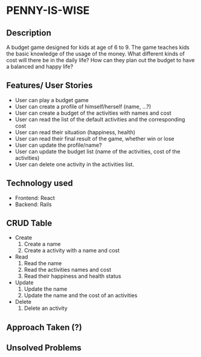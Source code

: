 # PENNY-IS-WISE

## Description

A budget game designed for kids at age of 6 to 9. The game teaches kids the basic knowledge of the usage of the money. What different kinds of cost will there be in the daily life? How can they plan out the budget to have a balanced and happy life?

## Features/ User Stories

- User can play a budget game
- User can create a profile of himself/herself (name, ...?)
- User can create a budget of the activities with names and cost
- User can read the list of the default activities and the corresponding cost
- User can read their situation (happiness, health)
- User can read their final result of the game, whether win or lose
- User can update the profile/name?
- User can update the budget list (name of the activities, cost of the activities)
- User can delete one activity in the activities list.

## Technology used

- Frontend: React
- Backend: Rails

## CRUD Table

- Create
  1. Create a name
  2. Create a activity with a name and cost
- Read
  1. Read the name
  2. Read the activities names and cost
  3. Read their happiness and health status
- Update
  1. Update the name
  2. Update the name and the cost of an activities
- Delete
  1. Delete an activity

## Approach Taken (?)

## Unsolved Problems
